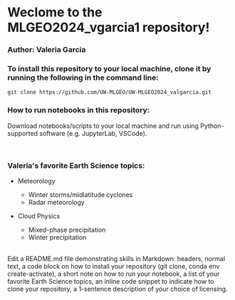 # Weclome to the MLGEO2024_vgarcia1 repository!

### Author: Valeria Garcia
### To install this repository to your local machine, clone it by running the following in the command line:

```git clone https://github.com/UW-MLGEO/UW-MLGEO2024_valgarcia.git```
<br>
### How to run notebooks in this repository:
Download notebooks/scripts to your local machine and run using Python-supported software (e.g. JupyterLab, VSCode).

<br>

### Valeria's favorite Earth Science topics:

* Meteorology
  * Winter storms/midlatitude cyclones
  * Radar meteorology
    
* Cloud Physics
  * Mixed-phase precipitation
  * Winter precipitation


<br>
Edit a README.md file demonstrating skills in Markdown: headers, normal text, a code block on how to install your repository (git clone, conda env create-activate), a short note on how to run your notebook, a list of your favorite Earth Science topics, an inline code snippet to indicate how to clone your repository, a 1-sentence description of your choice of licensing.
